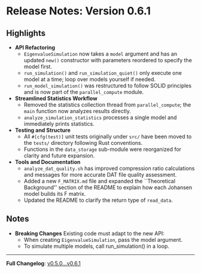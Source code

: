 # Release Notes: Version 0.6.1

## Highlights

- **API Refactoring**
  - `EigenvalueSimulation` now takes a `model` argument and has an updated `new()` constructor with parameters reordered to specify the model first.
  - `run_simulation()` and `run_simulation_quiet()` only execute one model at a time; loop over models yourself if needed.
  - `run_model_simulation()` was restructured to follow SOLID principles and is now part of the `parallel_compute` module.
- **Streamlined Statistics Workflow**
  - Removed the statistics collection thread from `parallel_compute`; the `main` function now analyzes results directly.
  - `analyze_simulation_statistics` processes a single model and immediately prints statistics.
- **Testing and Structure**
  - All `#[cfg(test)]` unit tests originally under `src/` have been moved to the `tests/` directory following Rust conventions.
  - Functions in the `data_storage` sub-module were reorganized for clarity and future expansion.
- **Tools and Documentation**
  - `analyze_dat_quality.sh` has improved compression ratio calculations and messages for more accurate DAT file quality assessment.
  - Added a new `F_MATRIX.md` file and expanded the ``Theoretical Background'' section of the README to explain how each Johansen model builds its F matrix.
  - Updated the README to clarify the return type of `read_data`.

## Notes

- **Breaking Changes**
   Existing code must adapt to the new API:
  - When creating `EigenvalueSimulation`, pass the model argument.
  - To simulate multiple models, call run_simulation() in a loop.

---

**Full Changelog**: [v0.5.0...v0.6.1](https://github.com/Kuan-Lun/johansen-null-eigenspectra/compare/v0.5.0...v0.6.1)
